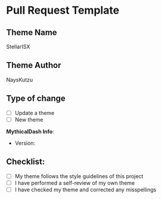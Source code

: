 # Pull Request Template

## Theme Name
StellarISX

## Theme Author
NaysKutzu

## Type of change

- [ ] Update a theme
- [ ] New theme

**MythicalDash Info**:
* Version:

## Checklist:

- [ ] My theme follows the style guidelines of this project
- [ ] I have performed a self-review of my own theme
- [ ] I have checked my theme and corrected any misspellings